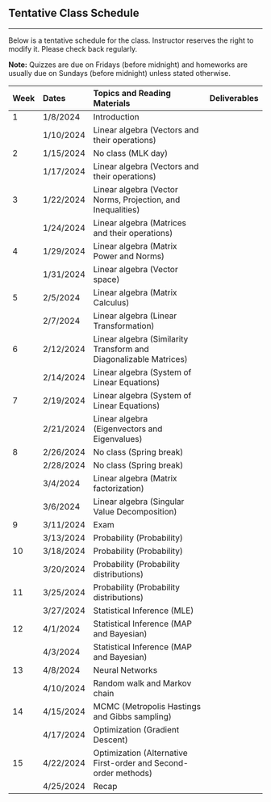 ## Tentative Class Schedule
---
 Below is a tentative schedule for the class. Instructor reserves the right to modify it. Please check back regularly. 

**Note:** Quizzes are due on Fridays (before midnight) and homeworks are usually due on Sundays (before midnight) unless stated otherwise.

| Week |    Dates   |    Topics and Reading Materials                             |      Deliverables        |
|------|:-----------|:------------------------------------------------------------|:-------------------------|
| 1    | 1/8/2024   | Introduction                                                |                          |
|      | 1/10/2024  | Linear algebra (Vectors and their operations)               |                          | 
| 2    | 1/15/2024  | No class (MLK day)                                          |                          |
|      | 1/17/2024  | Linear algebra (Vectors and their operations)               |                          |
| 3    | 1/22/2024  | Linear algebra (Vector Norms, Projection, and Inequalities) |                          | 
|      | 1/24/2024  | Linear algebra (Matrices and their operations)              |                          | 
| 4    | 1/29/2024  | Linear algebra (Matrix Power and Norms)                     |                          |
|      | 1/31/2024  | Linear algebra (Vector space)                               |                          | 
| 5    | 2/5/2024   | Linear algebra (Matrix Calculus)                            |                          |
|      | 2/7/2024   | Linear algebra (Linear Transformation)                      |                          |
| 6    | 2/12/2024  | Linear algebra (Similarity Transform and Diagonalizable Matrices) |                    |
|      | 2/14/2024  | Linear algebra (System of Linear Equations)                 |                          |
| 7    | 2/19/2024  | Linear algebra (System of Linear Equations)                 |                          |
|      | 2/21/2024  | Linear algebra (Eigenvectors and Eigenvalues)               |                          |
| 8    | 2/26/2024  | No class (Spring break)                                     |                          | 
|      | 2/28/2024  | No class (Spring break)                                     |                          |
|      | 3/4/2024   | Linear algebra (Matrix factorization)                       |                          |
|      | 3/6/2024   | Linear algebra (Singular Value Decomposition)               |                          |
| 9    | 3/11/2024  | Exam                                                        |                          |
|      | 3/13/2024  | Probability (Probability)                                   |                          |
| 10   | 3/18/2024  | Probability (Probability)                                   |                          |
|      | 3/20/2024  | Probability (Probability distributions)                     |                          |
| 11   | 3/25/2024  | Probability (Probability distributions)                     |                          |
|      | 3/27/2024  | Statistical Inference (MLE)                                 |                  |
| 12   | 4/1/2024   | Statistical Inference (MAP and Bayesian)        |                          |
|      | 4/3/2024   | Statistical Inference (MAP and Bayesian)        |                 |
| 13   | 4/8/2024  | Neural Networks                                 |                          |
|      | 4/10/2024  | Random walk and Markov chain                    |                          | 
| 14   | 4/15/2024  | MCMC (Metropolis Hastings and Gibbs sampling)   |                          |
|      | 4/17/2024  | Optimization (Gradient Descent)                 |                  |
| 15   | 4/22/2024  | Optimization (Alternative First-order and Second-order methods)  |         |
|      | 4/25/2024  | Recap                                           |                          |
